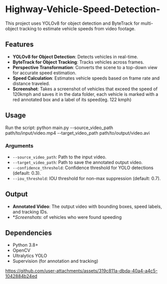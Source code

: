 # Highway-Vehicle-Speed-Detection-
This project uses YOLOv8 for object detection and ByteTrack for multi-object tracking to estimate vehicle speeds from video footage.


## Features
- **YOLOv8 for Object Detection**: Detects vehicles in real-time.
- **ByteTrack for Object Tracking**: Tracks vehicles across frames.
- **Perspective Transformation**: Converts the scene to a top-down view for accurate speed estimation.
- **Speed Calculation**: Estimates vehicle speeds based on frame rate and distance traveled.
- **Screenshot**: Takes a screenshot of vehicles that exceed the speed of 120kmph and saves it in the data folder, each vehicle is marked with a red annotated box and a label of its speed(eg. 122 kmph)


## Usage
Run the script:
python main.py --source_video_path path/to/input/video.mp4 --target_video_path path/to/output/video.avi


### Arguments
- `--source_video_path`: Path to the input video.
- `--target_video_path`: Path to save the annotated output video.
- `--confidence_threshold`: Confidence threshold for YOLO detections (default: 0.3).
- `--iou_threshold`: IOU threshold for non-max suppression (default: 0.7).

## Output
- **Annotated Video**: The output video with bounding boxes, speed labels, and tracking IDs.
- **Screenshots*: of vehicles who were found speeding

## Dependencies
- Python 3.8+
- OpenCV
- Ultralytics YOLO
- Supervision (for annotation and tracking)



https://github.com/user-attachments/assets/319c811a-dbda-40a4-a4c5-1042884b24ed


